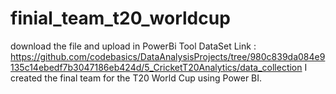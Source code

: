# finial_team_t20_worldcup
download the file and upload in PowerBi Tool
DataSet Link : https://github.com/codebasics/DataAnalysisProjects/tree/980c839da084e9135c14ebedf7b3047186eb424d/5_CricketT20Analytics/data_collection
I created the final team for the T20 World Cup using Power BI.
